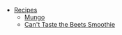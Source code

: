 <!-- docs/_sidebar.md -->

* [Recipes](/)
  * [Mungo](mungo.md)
  * [Can't Taste the Beets Smoothie](cant-taste-beets-smoothie.md)
